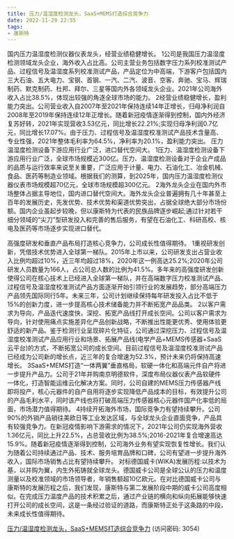```yaml
---
title: 压力/温湿度检测龙头，SaaS+MEMS打造综合竞争力
date: 2022-11-29 22:55
tags:
- 康斯特
---
```

国内压力温湿度检测仪器仪表龙头，经营业绩稳健增长。
1公司是我国压力温湿度检测领域龙头企业，海外收入占比高。公司主营业务包括数字压力系列校准测试产品、过程信号及温湿度系列校准测试产品，产品定位为中高端，下游客户包括国内三大石油、五大电力、宝钢、首钢、一汽、二汽、波音、空客、奔驰、宝马、辉瑞制药、默克制药、杜邦、拜尔、三星等国内外各领域龙头企业。2021年公司海外收入占比38.5%，体现出较强的角逐全球市场的能力。
2经营业绩稳健增长，盈利能力突出。公司营业收入自2007年至2021年保持连续14年正增长，归母净利润自2008年至2019年保持连续12年正增长。随着新冠疫情逐渐得到控制，国内外经济复苏好转，2021年实现营收3.53亿元，同比增长22.21%;实现归母净利润0.7亿元，同比增长17.07%。由于压力、过程信号及温湿度校准测试产品技术含量高、专业性强，2021年整体毛利率为64.5%，净利率为20.1%，盈利能力突出。
压力温湿度检测设备下游应用行业广泛，进口替代空间大。
1压力、温湿度检测设备下游应用行业广泛，全球市场规模近300亿。压力、温湿度检测设备对于企业产成品的品质与运行效率来说至关重要，广泛应用于计量、电力、石油化工、冶金机械、食品、医药等制造业领域。根据我们的测算，到2025年，国内压力温湿度检测仪器仪表市场规模超70亿元，全球市场规模超300亿元。
2海外龙头企业在国内外市场整体占据主导地位，国内进口替代空间大。海外龙头企业普遍拥有几十年甚至上百年的发展历史，先发优势、技术优势和渠道优势突出，占据全球绝大部分市场份额。国内企业虽起步较晚，但以康斯特为代表的民族品牌逐步崛起;通过针对若干细分领域的“尖刀”型研发投入和完善的售后服务，有望在石油化工、科研高校、核电及医药等市场逐步实现进口替代。
<!-- more -->
高强度研发和垂直产品布局打造核心竞争力，公司成长性值得期待。
1重视研发创新，凭借技术优势进入全球第一梯队。2015年上市以来，公司研发支出占营业收入比例均超过10%，近三年均超过18%，2020年这一例高达25.2%;2020年公司研发人员数量为166人，占公司总人数的比例为41.5%。多年来的高强度研发创新使得公司在核心技术上已经进入全球第一梯队，并在高端数字压力校准测试产品、过程信号及温湿度校准测试产品方面逐渐开始引领行业的发展趋势，部分高端压力产品领先国际同行5年。未来三年，公司计划继续保持每年研发投入占比不低于15%的创新力度，进一步提高核心技术储备能力并不断拓宽产品品类。
2以客户需求为导向，产品迭代速度快，深挖、拓宽产品线打开成长空间。公司以客户需求为导向，针对使用痛点实施差异化产品创新战略，不断推出性能更优秀、使用体验更舒适的新产品。鉴于检测行业呈现碎片化特征，公司通过深挖压力、过程信号及温湿度校准测试产品应用行业和场景、拓展产品线(电学产品+MEMS传感器+SaaS云平台)的方式，不断拓宽公司的成长空间。目前过程信号及温湿度校准测试产品已经成为公司新的增长点，近三年的复合增速为52.3%，预计未来仍将保持高速增长。
3SaaS+MEMS打造“一体两翼”垂直格局，软硬一体化和高端元件自产将进一步提升产品力。公司于21年并购南京明德软件，深度布局仪器仪表产品软硬件一体化，打造智能运维云化解决方案。同时，公司自建的MEMS压力传感器产线即将投产，核心元器件的自产自用将逐步实现降低产品成本的目标，有效提升公司的产品毛利水平，同时该产线也将打破高端压力传感器核心元器件国产化率低的局面，市场潜力值得期待。
4持续开拓海外市场，国际竞争力有望持续攀升。公司90%的外销产品销往美欧日等工业发达区域，与全球龙头企业直面竞争，产品具有较强竞争力。在新冠疫情影响下游需求的情况下，2021年公司仍实现海外营收1.36亿元，同比上升22.5%，占总营收比例为38.5%;2016-2021年复合增速高达15.9%。随着新冠疫情逐渐得到控制，公司海外业务有望实现恢复性增长。我们认为随着公司持续通过产品、技术、服务培育品牌和口碑，公司有望进一步提升海外收入，国际市场销售占比有望持续攀升。
对标德国威卡(WIKA)发展历程:以技术为基，以并购为翼，内生外拓铸就全球龙头。德国威卡公司是全球公认的压力和温度测量以及校准领域的市场领导者，年销售额超10亿欧元。在对比德国威卡公司与康斯特的发展历程之后，我们发现，康斯特与第二发展阶段中期的威卡公司高度相似。在完成压力温度产品的技术积累之后，通过产业链的横向和纵向拓展能够快速打开公司的成长空间，这是一条经过验证的道路，而康斯特正处于这条路的中段，未来成长性值得期待。

[压力/温湿度检测龙头，SaaS+MEMS打造综合竞争力](https://url12.ctfile.com/f/3948612-735800468-89ae62?p=3054)
(访问密码: 3054)

